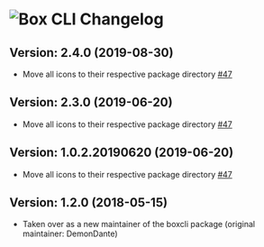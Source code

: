 # ![Box CLI Changelog](https://img.shields.io/badge/Box%20CLI-Package%20Changelog-blue.svg?style=for-the-badge)

## Version: 2.4.0 (2019-08-30)

- Move all icons to their respective package directory [#47](https://github.com/AdmiringWorm/chocolatey-packages/issues/47)

## Version: 2.3.0 (2019-06-20)

- Move all icons to their respective package directory [#47](https://github.com/AdmiringWorm/chocolatey-packages/issues/47)

## Version: 1.0.2.20190620 (2019-06-20)

- Move all icons to their respective package directory [#47](https://github.com/AdmiringWorm/chocolatey-packages/issues/47)

## Version: 1.2.0 (2018-05-15)

- Taken over as a new maintainer of the boxcli package (original maintainer: DemonDante)
